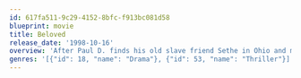 ```yaml
---
id: 617fa511-9c29-4152-8bfc-f913bc081d58
blueprint: movie
title: Beloved
release_date: '1998-10-16'
overview: 'After Paul D. finds his old slave friend Sethe in Ohio and moves in with her and her daughter Denver, a strange girl comes along by the name of "Beloved". Sethe and Denver take her in and then strange things start to happen...'
genres: '[{"id": 18, "name": "Drama"}, {"id": 53, "name": "Thriller"}]'
---
```

